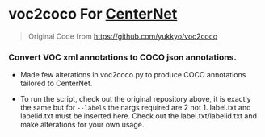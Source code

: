 # voc2coco For [CenterNet](https://github.com/Duankaiwen/CenterNet)

> Original Code from https://github.com/yukkyo/voc2coco
 
### Convert VOC xml annotations to COCO json annotations. 

- Made few alterations in voc2coco.py to produce COCO annotations tailored to CenterNet. 

- To run the script, check out the original repository above, it is exactly the same but for ```--labels``` the nargs required are 2 not 1. label.txt and labelid.txt must be inserted here. Check out the label.txt/labelid.txt and make alterations for your own usage. 

